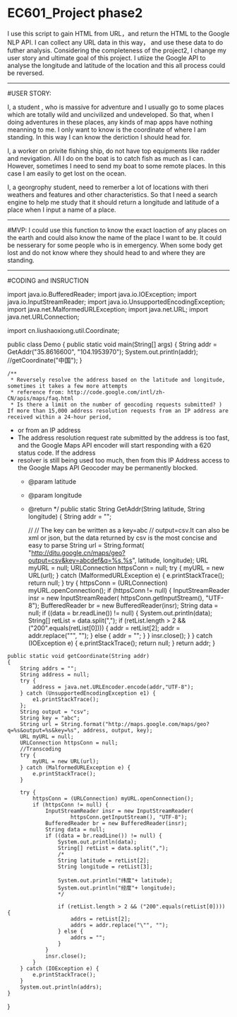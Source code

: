 # EC601_Project phase2
I use this script to gain HTML from URL，and return the HTML to the Google NLP API.
I can collect any URL data in this way， and use these data to do futher analysis.
Considering the completeness of the project2, I change my user story and ultimate goal of this project.
I utiize the Google API to analyse the longitude and latitude of the location and this all process could be reversed.

---------------------------------------------------------------------------------------------------------------------------------------------------------
#USER STORY:

I, a student , who is massive for adventure and I usually go to some places which are totally wild and uncivilized and undeveloped.
So that, when I doing adventures in these places, any kinds of map apps have nothing meanning to me. I only want to know is the coordinate
of where I am standing. In this way I can know the deriction I should head for.

I, a worker on privite fishing ship, do not have top equipments like radder and nevigation. All I do on the boat is to catch fish as much as I can. 
However, sometimes I need to send my boat to some remote places. In this case I am easily to get lost on the ocean.

I, a georgrophy student, need to remerber a lot of locations with theri weathers and features and other characteristics. So that I need a search engine to 
help me study that it should return a longitude and latitude of a place when I input a name of a place.

---------------------------------------------------------------------------------------------------------------------------------------------------------------

#MVP:
I could use this function to know the exact loaction of any places on the earth and could also know the name of the place I want to be.
It could be nesserary for some people who is in emergency. When some body get lost and do not know where they should head to and where they 
are standing.

-----------------------------------------------------------------------------------------------------------------------------------------------------------------

#CODING and INSRUCTION

import java.io.BufferedReader;
import java.io.IOException;
import java.io.InputStreamReader;
import java.io.UnsupportedEncodingException;
import java.net.MalformedURLException;
import java.net.URL;
import java.net.URLConnection;

import cn.liushaoxiong.util.Coordinate;

public class Demo {
	public static void main(String[] args) {
		String addr = GetAddr("35.8616600", "104.1953970");
		System.out.println(addr);
		//getCoordinate("中国");
	}

	/**
	 * Reversely resolve the address based on the latitude and longitude, sometimes it takes a few more attempts
	 * reference from: http://code.google.com/intl/zh-CN/apis/maps/faq.html
	 * Is there a limit on the number of geocoding requests submitted? ) If more than 15,000 address resolution requests from an IP address are received within a 24-hour period, 
   * or from an IP address
   * The address resolution request rate submitted by the address is too fast, and the Google Maps API encoder will start responding with a 620 status code. If the address 
   * resolver is still being used too much, then from this IP Address access to the Google Maps API Geocoder may be permanently blocked.
	 * @param latitude
	 * @param longitude
	 * @return
	 */
	public static String GetAddr(String latitude, String longitude) {
		String addr = "";

		// 
		// The key can be written as a key=abc
		// output=csv.It can also be xml or json, but the data returned by csv is the most concise and easy to parse
		String url = String.format(
				"http://ditu.google.cn/maps/geo?output=csv&key=abcdef&q=%s,%s",
				latitude, longitude);
		URL myURL = null;
		URLConnection httpsConn = null;
		try {
			myURL = new URL(url);
		} catch (MalformedURLException e) {
			e.printStackTrace();
			return null;
		}
		try {
			httpsConn = (URLConnection) myURL.openConnection();
			if (httpsConn != null) {
				InputStreamReader insr = new InputStreamReader(
						httpsConn.getInputStream(), "UTF-8");
				BufferedReader br = new BufferedReader(insr);
				String data = null;
				if ((data = br.readLine()) != null) {
					System.out.println(data);
					String[] retList = data.split(",");
					if (retList.length > 2 && ("200".equals(retList[0]))) {
						addr = retList[2];
						addr = addr.replace("\"", "");
					} else {
						addr = "";
					}
				}
				insr.close();
			}
		} catch (IOException e) {
			e.printStackTrace();
			return null;
		}
		return addr;
	}
	
	public static void getCoordinate(String addr)
	{
		String addrs = "";
	    String address = null;
		try {
			address = java.net.URLEncoder.encode(addr,"UTF-8");
		} catch (UnsupportedEncodingException e1) {
			e1.printStackTrace();
		};
        String output = "csv";
        String key = "abc";
        String url = String.format("http://maps.google.com/maps/geo?q=%s&output=%s&key=%s", address, output, key);
        URL myURL = null;
        URLConnection httpsConn = null;
        //Transcoding
		try {
			myURL = new URL(url);
		} catch (MalformedURLException e) {
			e.printStackTrace();
		}
		
		try {
			httpsConn = (URLConnection) myURL.openConnection();
			if (httpsConn != null) {
				InputStreamReader insr = new InputStreamReader(
						httpsConn.getInputStream(), "UTF-8");
				BufferedReader br = new BufferedReader(insr);
				String data = null;
				if ((data = br.readLine()) != null) {
					System.out.println(data);
					String[] retList = data.split(",");
					/*
		            String latitude = retList[2];
		            String longitude = retList[3];
		            
		            System.out.println("纬度"+ latitude);
		            System.out.println("经度"+ longitude);
		            */

					if (retList.length > 2 && ("200".equals(retList[0]))) {
						addrs = retList[2];
						addrs = addr.replace("\"", "");
					} else {
						addrs = "";
					}
				}
				insr.close();
			}
		} catch (IOException e) {
			e.printStackTrace();
		}    		
		System.out.println(addrs);
	}
}
